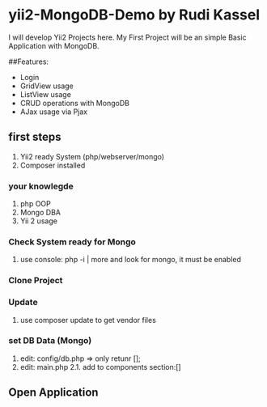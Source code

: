 # yii2-MongoDB-Demo by Rudi Kassel
I will develop Yii2 Projects here.
My First Project will be an simple Basic Application with
MongoDB.

##Features:
* Login 
* GridView usage
* ListView usage
* CRUD operations with MongoDB
* AJax usage via Pjax

## first steps
1. Yii2 ready System (php/webserver/mongo)
2. Composer installed

### your knowlegde
1. php OOP
2. Mongo DBA
3. Yii 2 usage

### Check System ready for Mongo
1. use console: php -i | more and look for mongo, it must be enabled

### Clone Project

### Update
1. use composer update to get vendor files

### set DB Data (Mongo)
1. edit: config/db.php => only retunr [];
2. edit: main.php
2.1. add to components section:[]

## Open Application



